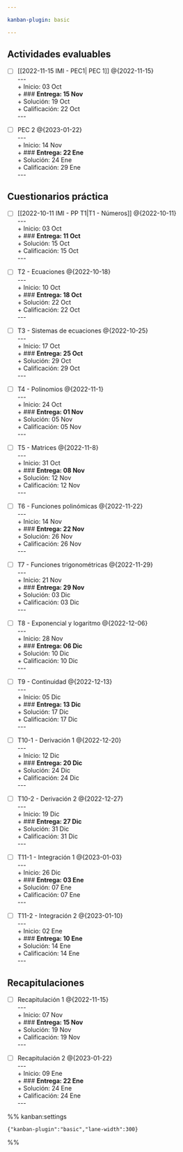 ```yaml
---

kanban-plugin: basic

---
```


## Actividades evaluables

- [ ] [[2022-11-15 IMI - PEC1| PEC 1]] @{2022-11-15}<br>---<br>+ Inicio: 03 Oct<br>+ ### **Entrega: 15 Nov**<br>+ Solución: 19 Oct<br>+ Calificación: 22 Oct<br>---
- [ ] PEC 2 @{2023-01-22}<br>---<br>+ Inicio: 14 Nov<br>+ ### **Entrega: 22 Ene**<br>+ Solución: 24 Ene<br>+ Calificación: 29 Ene<br>---


## Cuestionarios práctica

- [ ] [[2022-10-11 IMI - PP T1|T1 - Números]] @{2022-10-11}<br>---<br>+ Inicio: 03 Oct<br>+ ### **Entrega: 11 Oct**<br>+ Solución: 15 Oct<br>+ Calificación: 15 Oct<br>---
- [ ] T2 - Ecuaciones  @{2022-10-18}<br>---<br>+ Inicio: 10 Oct<br>+ ### **Entrega: 18 Oct**<br>+ Solución: 22 Oct<br>+ Calificación: 22 Oct<br>---
- [ ] T3 - Sistemas de ecuaciones @{2022-10-25}<br>---<br>+ Inicio: 17 Oct<br>+ ### **Entrega: 25 Oct**<br>+ Solución: 29 Oct<br>+ Calificación: 29 Oct<br>---
- [ ] T4 - Polinomios @{2022-11-1}<br>---<br>+ Inicio: 24 Oct<br>+ ### **Entrega: 01 Nov**<br>+ Solución: 05 Nov<br>+ Calificación: 05 Nov<br>---
- [ ] T5 - Matrices @{2022-11-8}<br>---<br>+ Inicio: 31 Oct<br>+ ### **Entrega: 08 Nov**<br>+ Solución: 12 Nov<br>+ Calificación: 12 Nov<br>---
- [ ] T6 - Funciones polinómicas @{2022-11-22}<br>---<br>+ Inicio: 14 Nov<br>+ ### **Entrega: 22 Nov**<br>+ Solución: 26 Nov<br>+ Calificación: 26 Nov<br>---
- [ ] T7 - Funciones trigonométricas @{2022-11-29}<br>---<br>+ Inicio: 21 Nov<br>+ ### **Entrega: 29 Nov**<br>+ Solución: 03 Dic<br>+ Calificación: 03 Dic<br>---
- [ ] T8 - Exponencial y logaritmo @{2022-12-06}<br>---<br>+ Inicio: 28 Nov<br>+ ### **Entrega: 06 Dic**<br>+ Solución: 10 Dic<br>+ Calificación: 10 Dic<br>---
- [ ] T9 - Continuidad @{2022-12-13}<br>---<br>+ Inicio: 05 Dic<br>+ ### **Entrega: 13 Dic**<br>+ Solución: 17 Dic<br>+ Calificación: 17 Dic<br>---
- [ ] T10-1 - Derivación 1 @{2022-12-20}<br>---<br>+ Inicio: 12 Dic<br>+ ### **Entrega: 20 Dic**<br>+ Solución: 24 Dic<br>+ Calificación: 24 Dic<br>---
- [ ] T10-2 - Derivación 2 @{2022-12-27}<br>---<br>+ Inicio: 19 Dic<br>+ ### **Entrega: 27 Dic**<br>+ Solución: 31 Dic<br>+ Calificación: 31 Dic<br>---
- [ ] T11-1 - Integración 1 @{2023-01-03}<br>---<br>+ Inicio: 26 Dic<br>+ ### **Entrega: 03 Ene**<br>+ Solución: 07 Ene<br>+ Calificación: 07 Ene<br>---
- [ ] T11-2 - Integración 2 @{2023-01-10}<br>---<br>+ Inicio: 02 Ene<br>+ ### **Entrega: 10 Ene**<br>+ Solución: 14 Ene<br>+ Calificación: 14 Ene<br>---


## Recapitulaciones

- [ ] Recapitulación 1 @{2022-11-15}<br>---<br>+ Inicio: 07 Nov<br>+ ### **Entrega: 15 Nov**<br>+ Solución: 19 Nov<br>+ Calificación: 19 Nov<br>---
- [ ] Recapitulación 2 @{2023-01-22}<br>---<br>+ Inicio: 09 Ene<br>+ ### **Entrega: 22 Ene**<br>+ Solución: 24 Ene<br>+ Calificación: 24 Ene<br>---




%% kanban:settings
```
{"kanban-plugin":"basic","lane-width":300}
```
%%